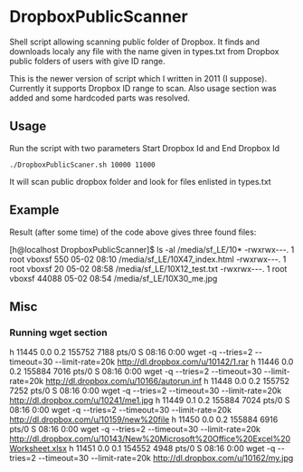 # DropboxPublicScanner
Shell script allowing scanning public folder of Dropbox. It finds and downloads localy any file with the name given in types.txt from Dropbox public folders of users with give ID range. 

This is the newer version of script which I written in 2011 (I suppose). Currently it supports Dropbox ID range to scan. Also usage section was added and some hardcoded parts was resolved.

## Usage
Run the script with two parameters Start Dropbox Id and End Dropbox Id

`./DropboxPublicScaner.sh 10000 11000`

It will scan public dropbox folder and look for files enlisted in types.txt

## Example
Result (after some time) of the code above gives three found files:

  [h@localhost DropboxPublicScanner]$ ls -al /media/sf_LE/10*
  -rwxrwx---. 1 root vboxsf   550 05-02 08:10 /media/sf_LE/10X47_index.html
  -rwxrwx---. 1 root vboxsf    20 05-02 08:58 /media/sf_LE/10X12_test.txt
  -rwxrwx---. 1 root vboxsf 44088 05-02 08:54 /media/sf_LE/10X30_me.jpg

## Misc

### Running wget section

  h        11445  0.0  0.2 155752  7188 pts/0    S    08:16   0:00 wget -q --tries=2 --timeout=30 --limit-rate=20k http://dl.dropbox.com/u/10142/1.rar
  h        11446  0.0  0.2 155884  7016 pts/0    S    08:16   0:00 wget -q --tries=2 --timeout=30 --limit-rate=20k http://dl.dropbox.com/u/10166/autorun.inf
  h        11448  0.0  0.2 155752  7252 pts/0    S    08:16   0:00 wget -q --tries=2 --timeout=30 --limit-rate=20k http://dl.dropbox.com/u/10241/me1.jpg
  h        11449  0.1  0.2 155884  7024 pts/0    S    08:16   0:00 wget -q --tries=2 --timeout=30 --limit-rate=20k http://dl.dropbox.com/u/10159/new%20file
  h        11450  0.0  0.2 155884  6916 pts/0    S    08:16   0:00 wget -q --tries=2 --timeout=30 --limit-rate=20k http://dl.dropbox.com/u/10143/New%20Microsoft%20Office%20Excel%20Worksheet.xlsx
  h        11451  0.0  0.1 154552  4948 pts/0    S    08:16   0:00 wget -q --tries=2 --timeout=30 --limit-rate=20k http://dl.dropbox.com/u/10162/my.jpg
